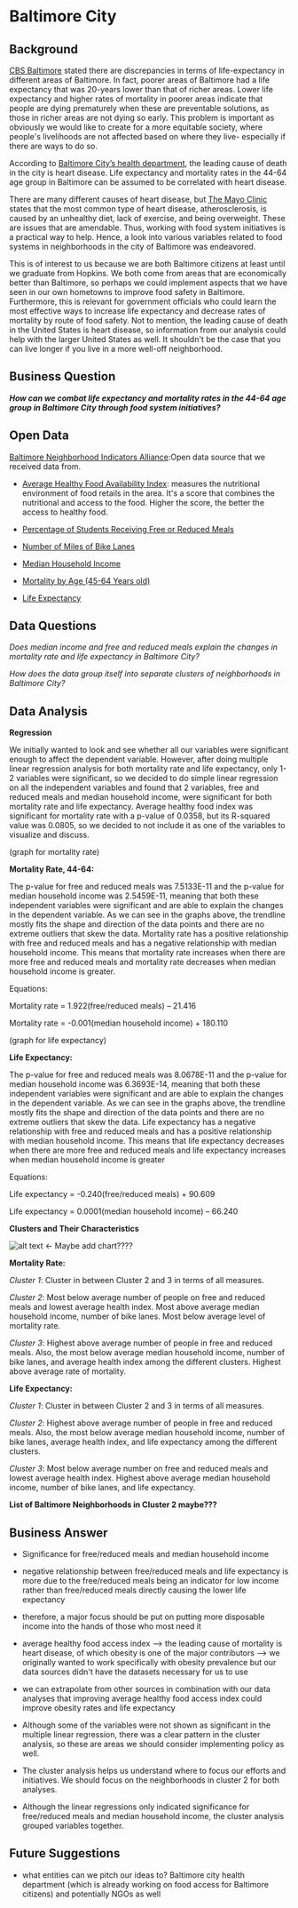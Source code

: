 # Baltimore City


## Background

[CBS Baltimore](https://baltimore.cbslocal.com/2017/07/06/life-expectancy-baltimore/) stated there are discrepancies in terms of life-expectancy in different areas of Baltimore. In fact, poorer areas of Baltimore had a life expectancy that was 20-years lower than that of richer areas. Lower life expectancy and higher rates of mortality in poorer areas indicate that people are dying prematurely when these are preventable solutions, as those in richer areas are not dying so early. This problem is important as obviously we would like to create for a more equitable society, where people's livelihoods are not affected based on where they live- especially if there are ways to do so. 

According to [Baltimore City’s health department](https://health.baltimorecity.gov/state-health-baltimore-winter-2016/state-health-baltimore-white-paper-2017#:~:text=The%20leading%20causes%20of%20death,and%20chronic%20lower%20respiratory%20diseases), the leading cause of death in the city is heart disease. Life expectancy and mortality rates in the 44-64 age group in Baltimore can be assumed to be correlated with heart disease. 

There are many different causes of heart disease, but [The Mayo Clinic](https://www.mayoclinic.org/diseases-conditions/heart-disease/symptoms-causes/syc-20353118) states that the most common type of heart disease, atherosclerosis, is caused by an unhealthy diet, lack of exercise, and being overweight. These are issues that are amendable. Thus, working with food system initiatives is a practical way to help. Hence, a look into various variables related to food systems in neighborhoods in the city of Baltimore was endeavored.

This is of interest to us because we are both Baltimore citizens at least until we graduate from Hopkins. We both come from areas that are economically better than Baltimore, so perhaps we could implement aspects that we have seen in our own hometowns to improve food safety in Baltimore. Furthermore, this is relevant for government officials who could learn the most effective ways to increase life expectancy and decrease rates of mortality by route of food safety. Not to mention, the leading cause of death in the United States is heart disease, so information from our analysis could help with the larger United States as well. It shouldn't be the case that you can live longer if you live in a more well-off neighborhood.


## Business Question

___How can we combat life expectancy and mortality rates in the 44-64 age group in Baltimore City through food system initiatives?___


## Open Data 

[Baltimore Neighborhood Indicators Alliance](https://vital-signs-bniajfi.hub.arcgis.com/):Open data source that we received data from. 

- [Average Healthy Food Availability Index](https://vital-signs-bniajfi.hub.arcgis.com/datasets/ebf53cd13e164a96b1f890c7162cf8c7_0?geometry=-76.915%2C39.192%2C-76.326%2C39.378): measures the nutritional environment of food retails in the area. It's a score that combines the nutritional and access to the food. Higher the score, the better the access to healthy food.

- [Percentage of Students Receiving Free or Reduced Meals](https://vital-signs-bniajfi.hub.arcgis.com/datasets/2748ad5e859841f5bba17d3f208b56df_0)

- [Number of Miles of Bike Lanes](https://vital-signs-bniajfi.hub.arcgis.com/datasets/d88926354e4d4bab93c174a7cf2cdf2d_0)

- [Median Household Income](https://vital-signs-bniajfi.hub.arcgis.com/datasets/8613366cfbc7447a9efd9123604c65c1_0)

- [Mortality by Age (45-64 Years old)](https://vital-signs-bniajfi.hub.arcgis.com/datasets/d7f38ce4d36b4731b1b6cad189c8fddf_0)

- [Life Expectancy](https://vital-signs-bniajfi.hub.arcgis.com/datasets/c7bc491a655741f59b3d80932b9857d6_0)


## Data Questions

_Does median income and free and reduced meals explain the changes in mortality rate and life expectancy in Baltimore City?_

_How does the data group itself into separate clusters of neighborhoods in Baltimore City?_

## Data Analysis 

__Regression__

We initially wanted to look and see whether all our variables were significant enough to affect the dependent variable. However, after doing multiple linear regression analysis for both mortality rate and life expectancy, only 1-2 variables were significant, so we decided to do simple linear regression on all the independent variables and found that 2 variables, free and reduced meals and median household income, were significant for both mortality rate and life expectancy. Average healthy food index was significant for mortality rate with a p-value of 0.0358, but its R-squared value was 0.0805, so we decided to not include it as one of the variables to visualize and discuss.

(graph for mortality rate)

__**Mortality Rate, 44-64:**__

The p-value for free and reduced meals was 7.5133E-11 and the p-value for median household income was 2.5459E-11, meaning that both these independent variables were significant and are able to explain the changes in the dependent variable. As we can see in the graphs above, the trendline mostly fits the shape and direction of the data points and there are no extreme outliers that skew the data. Mortality rate has a positive relationship with free and reduced meals and has a negative relationship with median household income. This means that mortality rate increases when there are more free and reduced meals and mortality rate decreases when median household income is greater.

Equations:

Mortality rate = 1.922(free/reduced meals) – 21.416

Mortality rate = -0.001(median household income) + 180.110

(graph for life expectancy)

__**Life Expectancy:**__

The p-value for free and reduced meals was 8.0678E-11 and the p-value for median household income was 6.3693E-14, meaning that both these independent variables were significant and are able to explain the changes in the dependent variable. As we can see in the graphs above, the trendline mostly fits the shape and direction of the data points and there are no extreme outliers that skew the data. Life expectancy has a negative relationship with free and reduced meals and has a positive relationship with median household income. This means that life expectancy decreases when there are more free and reduced meals and life expectancy increases when median household income is greater

Equations:

Life expectancy = -0.240(free/reduced meals) + 90.609

Life expectancy = 0.0001(median household income) – 66.240

__Clusters and Their Characteristics__

![alt text](https://gith) <- Maybe add chart????

__Mortality Rate:__ 

_Cluster 1_: Cluster in between Cluster 2 and 3 in terms of all measures.

_Cluster 2_: Most below average number of people on free and reduced meals and lowest average health index. Most above average median household income, number of bike lanes. Most below average level of mortality rate. 

_Cluster 3_: Highest above average number of people in free and reduced meals. Also, the most below average median household income, number of bike lanes, and average health index among the different clusters. Highest above average rate of mortality. 


__Life Expectancy:__ 

_Cluster 1_: Cluster in between Cluster 2 and 3 in terms of all measures.

_Cluster 2_: Highest above average number of people in free and reduced meals. Also, the most below average median household income, number of bike lanes, average health index, and life expectancy among the different clusters.

_Cluster 3_: Most below average number on free and reduced meals and lowest average health index. Highest above average median household income, number of bike lanes, and life expectancy. 

__List of Baltimore Neighborhoods in Cluster 2 maybe???__


## Business Answer 

- Significance for free/reduced meals and median household income
- negative relationship between free/reduced meals and life expectancy is more due to the free/reduced meals being an indicator for low income rather than free/reduced meals directly causing the lower life expectancy
- therefore, a major focus should be put on putting more disposable income into the hands of those who most need it 


- average healthy food access index --> the leading cause of mortality is heart disease, of which obesity is one of the major contributors --> we originally wanted to work specifically with obesity prevalence but our data sources didn't have the datasets necessary for us to use
- we can extrapolate from other sources in combination with our data analyses that improving average healthy food access index could improve obesity rates and life expectancy 


- Although some of the variables were not shown as significant in the multiple linear regression, there was a clear pattern in the cluster analysis, so these are areas we should consider implementing policy as well.

-  The cluster analysis helps us understand where to focus our efforts and initiatives. We should focus on the neighborhoods in cluster 2 for both analyses. 

- Although the linear regressions only indicated significance for free/reduced meals and median household income, the cluster analysis grouped variables together.


## Future Suggestions
- what entities can we pitch our ideas to? Baltimore city health department (which is already working on food access for Baltimore citizens) and potentially NGOs as well
